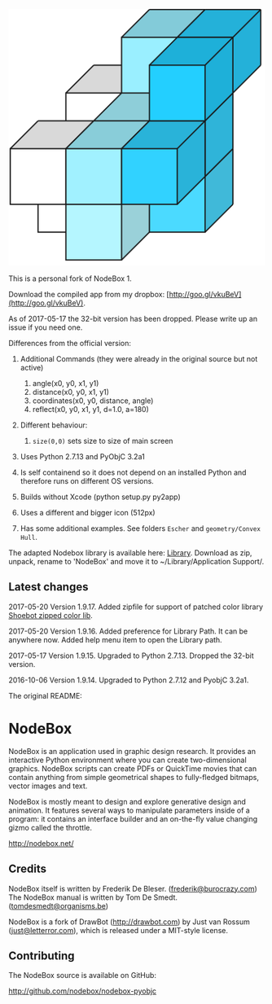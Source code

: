 ![](art/nodeboxlogo_big.png?raw=true)


This is a personal fork of NodeBox 1.


Download the compiled app from my dropbox: [http://goo.gl/vkuBeV](http://goo.gl/vkuBeV).


As of 2017-05-17 the 32-bit version has been dropped. Please write up an issue if you need one.


Differences from the official version:

1. Additional Commands (they were already in the original source but not active)
	1.  angle(x0, y0, x1, y1)
	1.  distance(x0, y0, x1, y1)
	1.  coordinates(x0, y0, distance, angle)
	1.  reflect(x0, y0, x1, y1, d=1.0, a=180)

1. Different behaviour:
	1.  `size(0,0)`  sets size to size of main screen

1.  Uses Python 2.7.13 and PyObjC 3.2a1

1.  Is self containend so it does not depend on an installed Python and therefore runs on different OS versions.

1.  Builds without Xcode (python setup.py py2app)

1.  Uses a different and bigger icon (512px)

1.  Has some additional examples. See folders `Escher` and `geometry/Convex Hull`.



The adapted Nodebox library is available here: [Library](https://github.com/karstenw/Library). Download as zip, unpack, rename to 'NodeBox' and move it to ~/Library/Application Support/.



Latest changes
--------------

2017-05-20 Version 1.9.17. Added zipfile for support of patched color library [Shoebot zipped color lib](https://github.com/shoebot/shoebot/commit/b2b9c43b28acb9312ca2a0557cc8728fc49a47bb).

2017-05-20 Version 1.9.16. Added preference for Library Path. It can be anywhere now. Added help menu item to open the Library path.

2017-05-17 Version 1.9.15. Upgraded to Python 2.7.13. Dropped the 32-bit version.

2016-10-06 Version 1.9.14. Upgraded to Python 2.7.12 and PyobjC 3.2a1.






The original README:


NodeBox
=======
NodeBox is an application used in graphic design research. It provides
an interactive Python environment where you can create two-dimensional
graphics. NodeBox scripts can create PDFs or QuickTime movies that can 
contain anything from simple geometrical shapes to fully-fledged bitmaps,
vector images and text.

NodeBox is mostly meant to design and explore generative design and
animation. It features several ways to manipulate parameters inside 
of a program: it contains an interface builder and an on-the-fly value 
changing gizmo called the throttle.

  http://nodebox.net/

Credits
-------
NodeBox itself is written by Frederik De Bleser. (frederik@burocrazy.com)
The NodeBox manual is written by Tom De Smedt. (tomdesmedt@organisms.be)

NodeBox is a fork of DrawBot (http://drawbot.com) by Just van Rossum (just@letterror.com),
which is released under a MIT-style license.

Contributing
------------
The NodeBox source is available on GitHub:

  http://github.com/nodebox/nodebox-pyobjc
